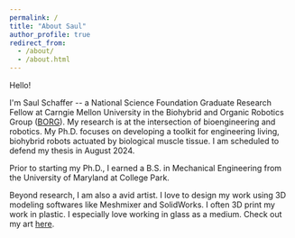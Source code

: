 ```yaml
---
permalink: /
title: "About Saul"
author_profile: true
redirect_from: 
  - /about/
  - /about.html
---
```


Hello!

I'm Saul Schaffer -- a National Science Foundation Graduate Research Fellow at Carngie Mellon University in the Biohybrid and Organic Robotics Group ([BORG](https://www.meche.engineering.cmu.edu/faculty/borg/index.html)). My research is at the intersection of bioengineering and robotics. My Ph.D. focuses on developing a toolkit for engineering living, biohybrid robots actuated by biological muscle tissue. I am scheduled to defend my thesis in August 2024. 

Prior to starting my Ph.D., I earned a B.S. in Mechanical Engineering from the University of Maryland at College Park. 

Beyond research, I am also a avid artist. I love to design my work using 3D modeling softwares like Meshmixer and SolidWorks. I often 3D print my work in plastic. I especially love working in glass as a medium. Check out my art <a href="portfolio">here</a>.

<!--




# I'm Pam Cai – a 2024 Arnold O. Beckman Postdoctoral Fellow in the [Tirrell Lab](https://pme.uchicago.edu/group/tirrell-lab) at the University of Chicago Pritzker School of Molecular Engineering, where my focus is on synthesizing sustainable polymer materials by leveraging polyelectrolyte complexation. I successfully defended my Ph.D. in Chemical Engineering at Stanford University in May 2023. During my Ph.D., I worked with [Professor Andrew Spakowitz](https://web.stanford.edu/~ajspakow/) and [Professor Sarah Heilshorn](https://web.stanford.edu/group/heilshorn/), focusing on using polymer physics models to gain fundamental insight into biomaterial development and biological fluid physics. Prior to starting my Ph.D., I completed a B.S. in Chemical Engineering at MIT.  

# Besides <a href="research">research</a>, I am also very dedicated to STEM outreach and have been a part of many mentoring organizations with missions to help women and underrepresented minorities to gain access to resources they need to succeed, including [Minds Matter](https://mindsmatternyc.org) in New York City and [Future Advancers for Science and Technology (FAST)](https://fast.stanford.edu) at Stanford. I am especially passionate about introducing more students to the field of chemical engineering, which I think gives a great skillset to tackle most modern engineering challenges.

## Notable Highlights

* Apr '24 - Selected as a 2024 Arnold O. Beckman Postdoctoral Fellow!
* Mar '24 - Received [ACS Global Outstanding Student Award](https://pmsedivision.org/2024/04/2024-global-student-and-mentor-award-announced/) from PMSE
* Mar '23 - Won the prestigious [Frank J. Padden, Jr. Award](https://engage.aps.org/dpoly/honors/prizes-awards/frank-padden-award) for Excellence in Polymer Physics Research from APS DPOLY
* Nov '22 - Won 1st Place Speaker for Graduate Excellence in Polymer Research at AIChE
* Sep '22 - Named MIT Rising Star in Chemical Engineering
* Apr '19 - Designated as a Stanford Bio-X Honorary Fellow
* Apr '20 - Won prestigious National Science Foundation Graduate Research Fellowship (NSF GRFP)!
-->

